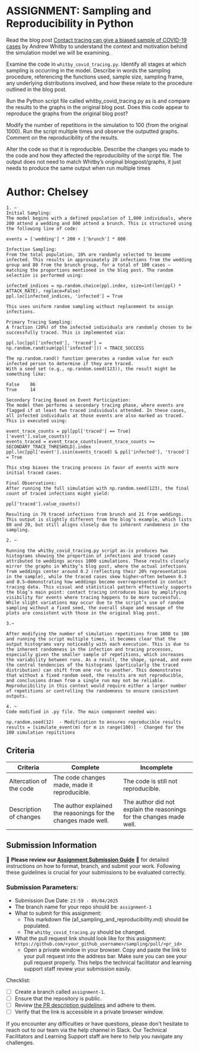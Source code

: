 # ASSIGNMENT: Sampling and Reproducibility in Python

Read the blog post [Contact tracing can give a biased sample of COVID-19 cases](https://andrewwhitby.com/2020/11/24/contact-tracing-biased/) by Andrew Whitby to understand the context and motivation behind the simulation model we will be examining.

Examine the code in `whitby_covid_tracing.py`. Identify all stages at which sampling is occurring in the model. Describe in words the sampling procedure, referencing the functions used, sample size, sampling frame, any underlying distributions involved, and how these relate to the procedure outlined in the blog post.

Run the Python script file called whitby_covid_tracing.py as is and compare the results to the graphs in the original blog post. Does this code appear to reproduce the graphs from the original blog post?

Modify the number of repetitions in the simulation to 100 (from the original 1000). Run the script multiple times and observe the outputted graphs. Comment on the reproducibility of the results.

Alter the code so that it is reproducible. Describe the changes you made to the code and how they affected the reproducibility of the script file. The output does not need to match Whitby’s original blogpost/graphs, it just needs to produce the same output when run multiple times

# Author: Chelsey

```
1. ~
Initial Sampling:
The model begins with a defined population of 1,000 individuals, where 200 attend a wedding and 800 attend a brunch. This is structured using the following line of code:

events = ['wedding'] * 200 + ['brunch'] * 800

Infection Sampling:
From the total population, 10% are randomly selected to become infected. This results in approximately 20 infections from the wedding group and 80 from the brunch group, for a total of 100 cases — matching the proportions mentioned in the blog post. The random selection is performed using:

infected_indices = np.random.choice(ppl.index, size=int(len(ppl) * ATTACK_RATE), replace=False)
ppl.loc[infected_indices, 'infected'] = True

This uses uniform random sampling without replacement to assign infections.

Primary Tracing Sampling:
A fraction (20%) of the infected individuals are randomly chosen to be successfully traced. This is implemented via:

ppl.loc[ppl['infected'], 'traced'] = np.random.rand(sum(ppl['infected'])) < TRACE_SUCCESS

The np.random.rand() function generates a random value for each infected person to determine if they are traced.
With a seed set (e.g., np.random.seed(123)), the result might be something like:

False    86  
True     14

Secondary Tracing Based on Event Participation:
The model then performs a secondary tracing phase, where events are flagged if at least two traced individuals attended. In these cases, all infected individuals at those events are also marked as traced. This is executed using:

event_trace_counts = ppl[ppl['traced'] == True]['event'].value_counts()
events_traced = event_trace_counts[event_trace_counts >= SECONDARY_TRACE_THRESHOLD].index
ppl.loc[ppl['event'].isin(events_traced) & ppl['infected'], 'traced'] = True

This step biases the tracing process in favor of events with more initial traced cases.

Final Observations:
After running the full simulation with np.random.seed(123), the final count of traced infections might yield:

ppl['traced'].value_counts()

Resulting in 79 traced infections from brunch and 21 from weddings. This output is slightly different from the blog’s example, which lists 80 and 20, but still aligns closely due to inherent randomness in the sampling.

2. ~

Running the whitby_covid_tracing.py script as-is produces two histograms showing the proportion of infections and traced cases attributed to weddings across 1000 simulations. These results closely mirror the graphs in Whitby’s blog post, where the actual infections from weddings center around 0.2 (reflecting their 20% representation in the sample), while the traced cases skew higher—often between 0.3 and 0.5—demonstrating how weddings become overrepresented in contact tracing data. This visual and statistical pattern effectively supports the blog’s main point: contact tracing introduces bias by amplifying visibility for events where tracing happens to be more successful. While slight variations may occur due to the script’s use of random sampling without a fixed seed, the overall shape and message of the plots are consistent with those in the original blog post.

3.~

After modifying the number of simulation repetitions from 1000 to 100 and running the script multiple times, it becomes clear that the output histograms vary noticeably with each execution. This is due to the inherent randomness in the infection and tracing processes, especially given the smaller sample of repetitions, which increases the variability between runs. As a result, the shape, spread, and even the central tendencies of the histograms (particularly the traced distribution) can shift from one run to another. This demonstrates that without a fixed random seed, the results are not reproducible, and conclusions drawn from a single run may not be reliable. Reproducibility in this context would require either a larger number of repetitions or controlling the randomness to ensure consistent outputs.

4. ~
Code modified in .py file. The main component needed was:

np.random.seed(12)  - Modification to ensures reproducible results
results = [simulate_event(m) for m in range(100)] - Changed for the 100 simulation repititions

```


## Criteria

|Criteria|Complete|Incomplete|
|--------|----|----|
|Altercation of the code|The code changes made, made it reproducible.|The code is still not reproducible.|
|Description of changes|The author explained the reasonings for the changes made well.|The author did not explain the reasonings for the changes made well.|

## Submission Information

🚨 **Please review our [Assignment Submission Guide](https://github.com/UofT-DSI/onboarding/blob/main/onboarding_documents/submissions.md)** 🚨 for detailed instructions on how to format, branch, and submit your work. Following these guidelines is crucial for your submissions to be evaluated correctly.

### Submission Parameters:
* Submission Due Date: `23:59 - 09/04/2025`
* The branch name for your repo should be: `assignment-1`
* What to submit for this assignment:
    * This markdown file (a1_sampling_and_reproducibility.md) should be populated.
    * The `whitby_covid_tracing.py` should be changed.
* What the pull request link should look like for this assignment: `https://github.com/<your_github_username>/sampling/pull/<pr_id>`
    * Open a private window in your browser. Copy and paste the link to your pull request into the address bar. Make sure you can see your pull request properly. This helps the technical facilitator and learning support staff review your submission easily.

Checklist:
- [ ] Create a branch called `assignment-1`.
- [ ] Ensure that the repository is public.
- [ ] Review [the PR description guidelines](https://github.com/UofT-DSI/onboarding/blob/main/onboarding_documents/submissions.md#guidelines-for-pull-request-descriptions) and adhere to them.
- [ ] Verify that the link is accessible in a private browser window.

If you encounter any difficulties or have questions, please don't hesitate to reach out to our team via the help channel in Slack. Our Technical Facilitators and Learning Support staff are here to help you navigate any challenges.
